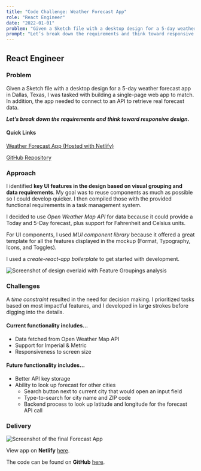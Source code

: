 ```yaml
---
title: "Code Challenge: Weather Forecast App"
role: "React Engineer"
date: "2022-01-01"
problem: "Given a Sketch file with a desktop design for a 5-day weather forecast app in Dallas, Texas, I was tasked with building a single-page web app to match. In addition, the app needed to connect to an API to retrieve real forecast data."
prompt: "Let’s break down the requirements and think toward responsive design."
---
```


## React Engineer

### Problem

Given a Sketch file with a desktop design for a 5-day weather forecast app in Dallas, Texas, I was tasked with building a single-page web app to match. In addition, the app needed to connect to an API to retrieve real forecast data.

***Let’s break down the requirements and think toward responsive design.***

#### Quick Links

[Weather Forecast App (Hosted with Netlify)](delightful-cascaron-24b3b4.netlify.app)

[GitHub Repository](github.com/kate-perry/weather-forecast-app)

### Approach

I identified **key UI features in the design based on visual grouping and data requirements**. My goal was to reuse components as much as possible so I could develop quicker. I then compiled those with the provided functional requirements in a task management system.

I decided to use *Open Weather Map API* for data because it could provide a Today and 5-Day forecast, plus support for Fahrenheit and Celsius units.

For UI components, I used *MUI component library* because it offered a great template for all the features displayed in the mockup (Format, Typography, Icons, and Toggles).

I used a *create-react-app boilerplate* to get started with development.

![Screenshot of design overlaid with Feature Groupings analysis](public/images/wa-feature-group.png)

### Challenges

A *time constraint* resulted in the need for decision making. I prioritized tasks based on most impactful features, and I developed in large strokes before digging into the details.

#### Current functionality includes…

- Data fetched from Open Weather Map API
- Support for Imperial & Metric
- Responsiveness to screen size

#### Future functionality includes…

- Better API key storage
- Ability to look up forecast for other cities
  - Search button next to current city that would open an input field
  - Type-to-search for city name and ZIP code
  - Backend process to look up latitude and longitude for the forecast API call

### Delivery

![Screenshot of the final Forecast App](public/images/wa-final.png)

View app on **Netlify** [here](delightful-cascaron-24b3b4.netlify.app/).

The code can be found on **GitHub** [here](github.com/kate-perry/weather-forecast-app).
